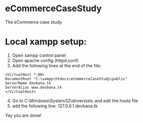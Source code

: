 # eCommerceCaseStudy
The eCommerce case study


# Local xampp setup:
1. Open xampp control panel
2. Open apache config (httpd.conf)
3. Add the following lines at the end of the file:
```
<VirtualHost *:80>
DocumentRoot "C:\xampp\htdocs\eCommerceCaseStudy\public"
ServerName devbana.tk
ServerAlias www.devbana.tk
</VirtualHost>
```
4. Go to C:\Windows\System32\drivers\etc and edit the hosts file
5. add the following line:
127.0.0.1           devbana.tk

Yay you are done!
